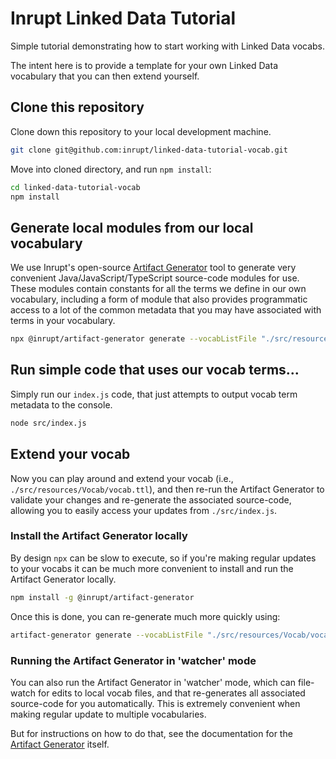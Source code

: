 # Inrupt Linked Data Tutorial

Simple tutorial demonstrating how to start working with Linked Data vocabs.

The intent here is to provide a template for your own Linked Data vocabulary
that you can then extend yourself. 

## Clone this repository

Clone down this repository to your local development machine.

```bash
git clone git@github.com:inrupt/linked-data-tutorial-vocab.git
```

Move into cloned directory, and run `npm install`:

```bash
cd linked-data-tutorial-vocab
npm install
```

## Generate local modules from our local vocabulary

We use Inrupt's open-source [Artifact Generator](https://github.com/inrupt/artifact-generator)
tool to generate very convenient Java/JavaScript/TypeScript source-code
modules for use. These modules contain constants for all the terms we define
in our own vocabulary, including a form of module that also provides
programmatic access to a lot of the common metadata that you may have
associated with terms in your vocabulary.

```bash
npx @inrupt/artifact-generator generate --vocabListFile "./src/resources/Vocab/vocab-linked-data-tutorial-bundle-all.yml" --noprompt --force --publish npmInstallAndBuild
```

## Run simple code that uses our vocab terms...

Simply run our `index.js` code, that just attempts to output vocab term
metadata to the console.

```bash
node src/index.js
```

## Extend your vocab

Now you can play around and extend your vocab
(i.e., `./src/resources/Vocab/vocab.ttl`), and then re-run the Artifact
Generator to validate your changes and re-generate the associated source-code,
allowing you to easily access your updates from `./src/index.js`.

### Install the Artifact Generator locally

By design `npx` can be slow to execute, so if you're making regular updates to
your vocabs it can be much more convenient to install and run the Artifact
Generator locally.

```bash
npm install -g @inrupt/artifact-generator
```

Once this is done, you can re-generate much more quickly using:

```bash
artifact-generator generate --vocabListFile "./src/resources/Vocab/vocab-linked-data-tutorial-bundle-all.yml" --noprompt --force --publish npmInstallAndBuild
```

### Running the Artifact Generator in 'watcher' mode

You can also run the Artifact Generator in 'watcher' mode, which can
file-watch for edits to local vocab files, and that re-generates all
associated source-code for you automatically. This is extremely convenient
when making regular update to multiple vocabularies.

But for instructions on how to do that, see the documentation for the
[Artifact Generator](https://github.com/inrupt/artifact-generator) itself.